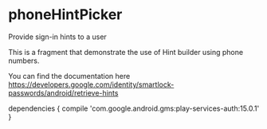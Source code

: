 # phoneHintPicker
Provide sign-in hints to a user

This is a fragment that demonstrate the use of Hint builder using phone numbers.   

You can find the documentation here https://developers.google.com/identity/smartlock-passwords/android/retrieve-hints


dependencies {
    compile 'com.google.android.gms:play-services-auth:15.0.1'
}
